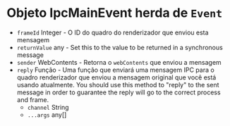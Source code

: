 # Objeto IpcMainEvent herda de `Event`

* `frameId` Integer - O ID do quadro do renderizador que enviou esta mensagem
* `returnValue` any - Set this to the value to be returned in a synchronous message
* `sender` WebContents - Retorna o `webContents` que enviou a mensagem
* `reply` Função - Uma função que enviará uma mensagem IPC para o quadro renderizador que enviou a mensagem original que você está usando atualmente.  You should use this method to "reply" to the sent message in order to guarantee the reply will go to the correct process and frame.
  * `channel` String
  * `...args` any[]
